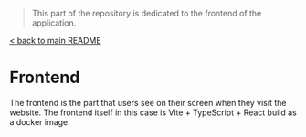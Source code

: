 > This part of the repository is dedicated to the frontend of the application.

[< back to main README](../README.md)

# Frontend
The frontend is the part that users see on their screen when they visit the website. The frontend itself in this case is Vite + TypeScript + React build as a docker image.
